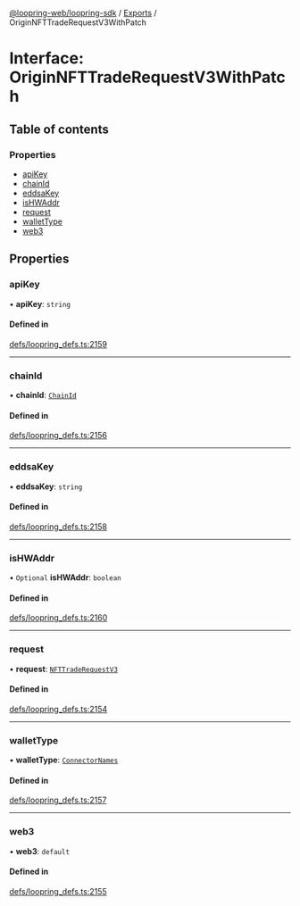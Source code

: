 [@loopring-web/loopring-sdk](../README.md) / [Exports](../modules.md) / OriginNFTTradeRequestV3WithPatch

# Interface: OriginNFTTradeRequestV3WithPatch

## Table of contents

### Properties

- [apiKey](OriginNFTTradeRequestV3WithPatch.md#apikey)
- [chainId](OriginNFTTradeRequestV3WithPatch.md#chainid)
- [eddsaKey](OriginNFTTradeRequestV3WithPatch.md#eddsakey)
- [isHWAddr](OriginNFTTradeRequestV3WithPatch.md#ishwaddr)
- [request](OriginNFTTradeRequestV3WithPatch.md#request)
- [walletType](OriginNFTTradeRequestV3WithPatch.md#wallettype)
- [web3](OriginNFTTradeRequestV3WithPatch.md#web3)

## Properties

### apiKey

• **apiKey**: `string`

#### Defined in

[defs/loopring_defs.ts:2159](https://github.com/Loopring/loopring_sdk/blob/9d83b66/src/defs/loopring_defs.ts#L2159)

___

### chainId

• **chainId**: [`ChainId`](../enums/ChainId.md)

#### Defined in

[defs/loopring_defs.ts:2156](https://github.com/Loopring/loopring_sdk/blob/9d83b66/src/defs/loopring_defs.ts#L2156)

___

### eddsaKey

• **eddsaKey**: `string`

#### Defined in

[defs/loopring_defs.ts:2158](https://github.com/Loopring/loopring_sdk/blob/9d83b66/src/defs/loopring_defs.ts#L2158)

___

### isHWAddr

• `Optional` **isHWAddr**: `boolean`

#### Defined in

[defs/loopring_defs.ts:2160](https://github.com/Loopring/loopring_sdk/blob/9d83b66/src/defs/loopring_defs.ts#L2160)

___

### request

• **request**: [`NFTTradeRequestV3`](NFTTradeRequestV3.md)

#### Defined in

[defs/loopring_defs.ts:2154](https://github.com/Loopring/loopring_sdk/blob/9d83b66/src/defs/loopring_defs.ts#L2154)

___

### walletType

• **walletType**: [`ConnectorNames`](../enums/ConnectorNames.md)

#### Defined in

[defs/loopring_defs.ts:2157](https://github.com/Loopring/loopring_sdk/blob/9d83b66/src/defs/loopring_defs.ts#L2157)

___

### web3

• **web3**: `default`

#### Defined in

[defs/loopring_defs.ts:2155](https://github.com/Loopring/loopring_sdk/blob/9d83b66/src/defs/loopring_defs.ts#L2155)
